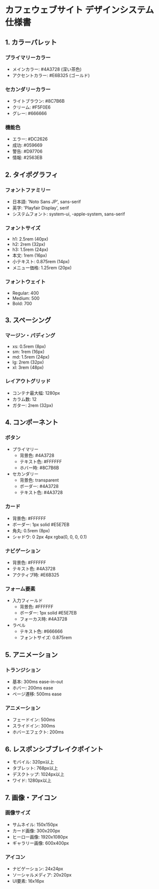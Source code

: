 # カフェウェブサイト デザインシステム仕様書

## 1. カラーパレット

### プライマリーカラー
- メインカラー: #4A3728 (深い茶色)
- アクセントカラー: #E6B325 (ゴールド)

### セカンダリーカラー
- ライトブラウン: #8C7B6B
- クリーム: #F5F0E6
- グレー: #666666

### 機能色
- エラー: #DC2626
- 成功: #059669
- 警告: #D97706
- 情報: #2563EB

## 2. タイポグラフィ

### フォントファミリー
- 日本語: 'Noto Sans JP', sans-serif
- 英字: 'Playfair Display', serif
- システムフォント: system-ui, -apple-system, sans-serif

### フォントサイズ
- h1: 2.5rem (40px)
- h2: 2rem (32px)
- h3: 1.5rem (24px)
- 本文: 1rem (16px)
- 小テキスト: 0.875rem (14px)
- メニュー価格: 1.25rem (20px)

### フォントウェイト
- Regular: 400
- Medium: 500
- Bold: 700

## 3. スペーシング

### マージン・パディング
- xs: 0.5rem (8px)
- sm: 1rem (16px)
- md: 1.5rem (24px)
- lg: 2rem (32px)
- xl: 3rem (48px)

### レイアウトグリッド
- コンテナ最大幅: 1280px
- カラム数: 12
- ガター: 2rem (32px)

## 4. コンポーネント

### ボタン
- プライマリー
  - 背景色: #4A3728
  - テキスト色: #FFFFFF
  - ホバー時: #8C7B6B
- セカンダリー
  - 背景色: transparent
  - ボーダー: #4A3728
  - テキスト色: #4A3728

### カード
- 背景色: #FFFFFF
- ボーダー: 1px solid #E5E7EB
- 角丸: 0.5rem (8px)
- シャドウ: 0 2px 4px rgba(0, 0, 0, 0.1)

### ナビゲーション
- 背景色: #FFFFFF
- テキスト色: #4A3728
- アクティブ時: #E6B325

### フォーム要素
- 入力フィールド
  - 背景色: #FFFFFF
  - ボーダー: 1px solid #E5E7EB
  - フォーカス時: #4A3728
- ラベル
  - テキスト色: #666666
  - フォントサイズ: 0.875rem

## 5. アニメーション

### トランジション
- 基本: 300ms ease-in-out
- ホバー: 200ms ease
- ページ遷移: 500ms ease

### アニメーション
- フェードイン: 500ms
- スライドイン: 300ms
- ホバーエフェクト: 200ms

## 6. レスポンシブブレイクポイント

- モバイル: 320px以上
- タブレット: 768px以上
- デスクトップ: 1024px以上
- ワイド: 1280px以上

## 7. 画像・アイコン

### 画像サイズ
- サムネイル: 150x150px
- カード画像: 300x200px
- ヒーロー画像: 1920x1080px
- ギャラリー画像: 600x400px

### アイコン
- ナビゲーション: 24x24px
- ソーシャルメディア: 20x20px
- UI要素: 16x16px 